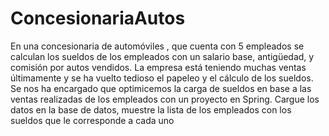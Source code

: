 ﻿# ConcesionariaAutos

En una concesionaria de automóviles , que cuenta con 5 empleados se calculan los sueldos de los empleados con un salario base, antigüedad, y comisión por autos vendidos.
La empresa está teniendo muchas ventas últimamente y se ha vuelto tedioso el papeleo y el cálculo de los sueldos.
Se nos ha encargado que optimicemos la carga de sueldos en base a las ventas realizadas de los empleados con un proyecto en Spring.
Cargue los datos en la base de datos, muestre la lista de los empleados con los sueldos que le corresponde a cada uno
